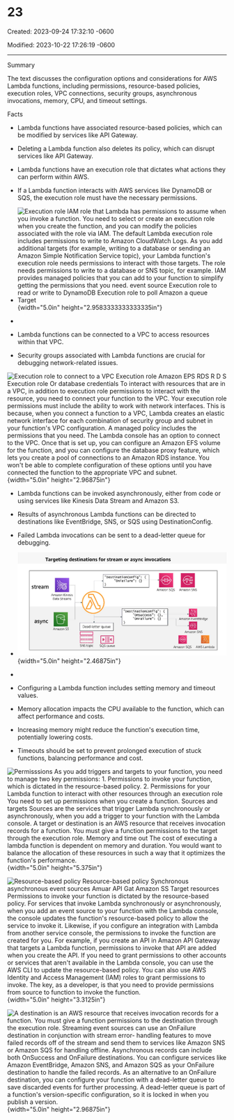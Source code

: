 # 23

Created: 2023-09-24 17:32:10 -0600

Modified: 2023-10-22 17:26:19 -0600

---

Summary

The text discusses the configuration options and considerations for AWS Lambda functions, including permissions, resource-based policies, execution roles, VPC connections, security groups, asynchronous invocations, memory, CPU, and timeout settings.

Facts

- Lambda functions have associated resource-based policies, which can be modified by services like API Gateway.
- Deleting a Lambda function also deletes its policy, which can disrupt services like API Gateway.
- Lambda functions have an execution role that dictates what actions they can perform within AWS.
- If a Lambda function interacts with AWS services like DynamoDB or SQS, the execution role must have the necessary permissions.
- ![Execution role IAM role that Lambda has permissions to assume when you invoke a function. You need to select or create an execution role when you create the function, and you can modify the policies associated with the role via IAM. The default Lambda execution role includes permissions to write to Amazon CloudWatch Logs. As you add additional targets (for example, writing to a database or sending an Amazon Simple Notification Service topic), your Lambda function's execution role needs permissions to interact with those targets. The role needs permissions to write to a database or SNS topic, for example. IAM provides managed policies that you can add to your function to simplify getting the permissions that you need. event source Execution role to read or write to DynamoDB Execution role to poll Amazon a queue Target ](../../../media/AWS-Developing-Serverless-Solutions-on-AWS-Module-7---Lambda-23-image1.png){width="5.0in" height="2.9583333333333335in"}
- 



- Lambda functions can be connected to a VPC to access resources within that VPC.
- Security groups associated with Lambda functions are crucial for debugging network-related issues.



![Execution role to connect to a VPC Execution role Amazon EPS RDS R D S Execution role Or database credentials To interact with resources that are in a VPC, in addition to execution role permissions to interact with the resource, you need to connect your function to the VPC. Your execution role permissions must include the ability to work with network interfaces. This is because, when you connect a function to a VPC, Lambda creates an elastic network interface for each combination of security group and subnet in your function's VPC configuration. A managed policy includes the permissions that you need. The Lambda console has an option to connect to the VPC. Once that is set up, you can configure an Amazon EFS volume for the function, and you can configure the database proxy feature, which lets you create a pool of connections to an Amazon RDS instance. You won't be able to complete configuration of these options until you have connected the function to the appropriate VPC and subnet. ](../../../media/AWS-Developing-Serverless-Solutions-on-AWS-Module-7---Lambda-23-image2.png){width="5.0in" height="2.96875in"}





- Lambda functions can be invoked asynchronously, either from code or using services like Kinesis Data Stream and Amazon S3.
- Results of asynchronous Lambda functions can be directed to destinations like EventBridge, SNS, or SQS using DestinationConfig.
- Failed Lambda invocations can be sent to a dead-letter queue for debugging.
- ![Targeting destinations for stream or async invocations "Desti nati onconfig " : "0nFai1ure' stream Amazon Kinesis Data Streams async Amazon SQS "Desti nati onconfn g "0nSuccess "0nFai lure Dead-letter queue Amazon SNS Amazon EventBridge Amazon SNS Amazon S; SNS topic SQS queue Amazon SQS AWS Lambda ](../../../media/AWS-Developing-Serverless-Solutions-on-AWS-Module-7---Lambda-23-image3.png){width="5.0in" height="2.46875in"}
- 



- Configuring a Lambda function includes setting memory and timeout values.
- Memory allocation impacts the CPU available to the function, which can affect performance and costs.
- Increasing memory might reduce the function's execution time, potentially lowering costs.
- Timeouts should be set to prevent prolonged execution of stuck functions, balancing performance and cost.







![Permisssions As you add triggers and targets to your function, you need to manage two key permissions: 1. Permissions to invoke your function, which is dictated in the resource-based policy. 2. Permissions for your Lambda function to interact with other resources through an execution role You need to set up permissions when you create a function. Sources and targets Sources are the services that trigger Lambda synchronously or asynchronously, when you add a trigger to your function with the Lambda console. A target or destination is an AWS resource that receives invocation records for a function. You must give a function permissions to the target through the execution role. Memory and time out The cost of executing a lambda function is dependent on memory and duration. You would want to balance the allocation of these resources in such a way that it optimizes the function's performance. ](../../../media/AWS-Developing-Serverless-Solutions-on-AWS-Module-7---Lambda-23-image4.png){width="5.0in" height="5.375in"}







![Resource-based policy Resource-based policy Synchronous asynchronous event sources Amuar API Gat Amazon SS Target resources Permissions to invoke your function is dictated by the resource-based policy. For services that invoke Lambda synchronously or asynchronously, when you add an event source to your function with the Lambda console, the console updates the function's resource-based policy to allow the service to invoke it. Likewise, if you configure an integration with Lambda from another service console, the permissions to invoke the function are created for you. For example, if you create an API in Amazon API Gateway that targets a Lambda function, permissions to invoke that API are added when you create the API. If you need to grant permissions to other accounts or services that aren't available in the Lambda console, you can use the AWS CLI to update the resource-based policy. You can also use AWS Identity and Access Management (IAM) roles to grant permissions to invoke. The key, as a developer, is that you need to provide permissions from source to function to invoke the function. ](../../../media/AWS-Developing-Serverless-Solutions-on-AWS-Module-7---Lambda-23-image5.png){width="5.0in" height="3.3125in"}





























![A destination is an AWS resource that receives invocation records for a function. You must give a function permissions to the destination through the execution role. Streaming event sources can use an OnFailure destination in conjunction with stream error- handling features to move failed records off of the stream and send them to services like Amazon SNS or Amazon SQS for handling offline. Asynchronous records can include both OnSuccess and OnFailure destinations. You can configure services like Amazon EventBridge, Amazon SNS, and Amazon SQS as your OnFailure destination to handle the failed records. As an alternative to an OnFailure destination, you can configure your function with a dead-letter queue to save discarded events for further processing. A dead-letter queue is part of a function's version-specific configuration, so it is locked in when you publish a version. ](../../../media/AWS-Developing-Serverless-Solutions-on-AWS-Module-7---Lambda-23-image6.png){width="5.0in" height="2.96875in"}






